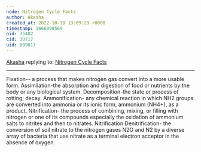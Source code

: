 ```yaml
---
node: Nitrogen Cycle Facts
author: Akasha
created_at: 2022-10-18 13:09:29 +0000
timestamp: 1666098569
nid: 35482
cid: 30717
uid: 809817
---
```




[Akasha](../profile/Akasha) replying to: [Nitrogen Cycle Facts](../notes/TheChessGym/10-18-2022/nitrogen-cycle-facts)

----

Fixation-- a process that makes nitrogen gas convert into a more usable form.
Assimilation-the absorption and digestion of food or nutrients by the body or any biological system.
Decomposition-the state or process of rotting; decay.
Ammonification- any chemical reaction in which NH2 groups are converted into ammonia or its ionic form, ammonium (NH4+), as a product.
Nitrification- the process of combining, mixing, or filling with nitrogen or one of its compounds especially the oxidation of ammonium salts to nitrites and then to nitrates. Nitrification
Denitrification- the conversion of soil nitrate to the nitrogen gases N2O and N2 by a diverse array of bacteria that use nitrate as a terminal electron acceptor in the absence of oxygen.
